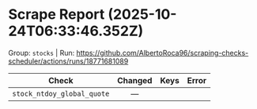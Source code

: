 # Scrape Report (2025-10-24T06:33:46.352Z)

Group: `stocks`  |  Run: https://github.com/AlbertoRoca96/scraping-checks-scheduler/actions/runs/18771681089

| Check | Changed | Keys | Error |
|---|:---:|:--|:--|
| `stock_ntdoy_global_quote` | — |  |  |
